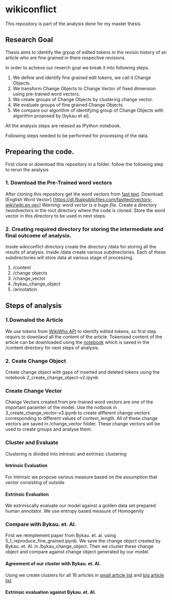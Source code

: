 # wikiconflict

This repository is part of the analysis done for my master thesis.

## Research Goal
 Thesis aims to identify the grpup of edited tokens in the revisin history of an article who are fine grained in there respective revisions.
 
In order to achieve our reserch goal we break it into following steps.

1. We define and identify fine grained edit tokens, we call it Change Objects.
2. We transform Change Objects to Change Vector of fixed dimension using pre-trained word vectors.
3. We create groups of Change Objects by clustering change vector.
4. We evaluate groups of fine grained Change Objects.
5. We compare our algorithm of identifying  group of Change Objects with algorithm proposed by [bykau et al].

All the analysis steps are relased as IPython notebook.

Following steps needed to be performed for processing of the data.


## Prepearing the code.
First clone or download this repository in a folder.
 follow the following step to rerun the analysis

### 1. Download the Pre-Trained word vectors
After cloning this repository get the word vectors from [fast text](https://github.com/facebookresearch/fastText/blob/master/docs/pretrained-vectors.md). Download [English Word Vector] [https://dl.fbaipublicfiles.com/fasttext/vectors-wiki/wiki.en.vec] *Warning: word vector is a huge file*. Create a directory /wordvectors in the root directory where the code is cloned. Store the word vector in this directory to be used in next steps.

### 2. Creating required directory for storing the intermediate and final outcome of analysis.

Inside wikiconflict directory create the directory /data for storing all the results of analysis.
Inside /data create various subdirectories. Each of these subdirectories will store data at various stage of processing. 
1. /content
2. /change objects
3. /change_vector
4. /bykau_change_object
5. /annotation

## Steps of analysis

### 1.Downalod the Article
We use tokens from [WikiWho API]() to identify edited tokens, so first step requirs to downlaod all the content of the article. 
Tokenised content of the article can be downloaded using the [notebook](./notebooks/1_download_rev_content.ipynb) which is saved in the /content directory for next steps of analysis.

### 2. Ceate Change Object

Create change object with gaps of inserted and deleted tokens using the notebook 2_create_change_object-v2.ipynb

### Create Change Vector

Change Vectors created from pre-trained word vectors are one of the important paramter of the model. Use the notbook in 3_create_change_vector-v3.ipynb to create different change vectors corresponding to different values of context_length. All of these change vectors are saved in /change_vector folder. These change vectors will be used to create groups and analyse them.

### Cluster and Evaluate
Clustering is divided into intrinsic and extrinsic clustering 

#### Intrinsic Evaluation

For Intrinsic we propose various measure based on the assumption that vector consisting of outside 

#### Extrinsic Evaluation

We extriniscally evaluate our model against a golden data set prepared human annotator. We use entropy based measure of Homogenity

### Compare with Bykau. et. Al.

First we reimplement paper from Bykau. et. al. using 5_1_reproduce_fine_grained.ipynb. We save the change object created by Bykau. et. Al. in /bykau_change_object. Then we cluster these change object and compare against change object generated by our model.

####  Agreement of our cluster with Bykau. et. Al.
Using we create clusters for all 16 articles in [small article list](https://github.com/acifer/wikiconflict/blob/master/conflicted_article.csv) and [big article list](https://github.com/acifer/wikiconflict/blob/master/conflicted_article-big.csv)

#### Extrinsic evaluation against Bykau. et. Al.




